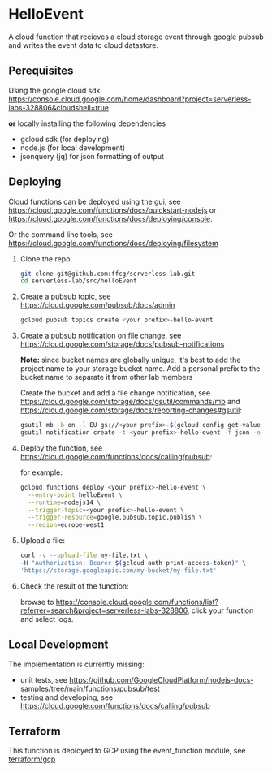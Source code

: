 # HelloEvent

A cloud function that recieves a cloud storage event through google pubsub and writes the event data to cloud datastore.

## Perequisites

Using the google cloud sdk <https://console.cloud.google.com/home/dashboard?project=serverless-labs-328806&cloudshell=true>

**or** locally installing the following dependencies

* gcloud sdk (for deploying)
* node.js (for local development)
* jsonquery (jq) for json formatting of output

## Deploying

Cloud functions can be deployed using the gui, see <https://cloud.google.com/functions/docs/quickstart-nodejs> or <https://cloud.google.com/functions/docs/deploying/console>.

Or the command line tools, see <https://cloud.google.com/functions/docs/deploying/filesystem>

1. Clone the repo:

    ```sh
    git clone git@github.com:ffcg/serverless-lab.git
    cd serverless-lab/src/helloEvent
    ```

1. Create a pubsub topic, see <https://cloud.google.com/pubsub/docs/admin>

    ```sh
    gcloud pubsub topics create <your prefix>-hello-event
    ```

1. Create a pubsub notification on file change, see <https://cloud.google.com/storage/docs/pubsub-notifications>

    **Note:** since bucket names are globally unique, it's best to add the project name to your storage bucket name. Add a personal prefix to the bucket name to separate it from other lab members

    Create the bucket and add a file change notification, see <https://cloud.google.com/storage/docs/gsutil/commands/mb> and <https://cloud.google.com/storage/docs/reporting-changes#gsutil>:

    ```sh
    gsutil mb -b on -l EU gs://<your prefix>-$(gcloud config get-value project)-upload-bucket
    gsutil notification create -t <your prefix>-hello-event -f json -e OBJECT_FINALIZE gs://<your prefix>-$(gcloud config get-value project)-upload-bucket
    ```

1. Deploy the function, see <https://cloud.google.com/functions/docs/calling/pubsub>:

    for example:

    ```sh
    gcloud functions deploy <your prefix>-hello-event \
      --entry-point helloEvent \
      --runtime=nodejs14 \
      --trigger-topic=<your prefix>-hello-event \
      --trigger-resource=google.pubsub.topic.publish \
      --region=europe-west1
    ```

1. Upload a file:

    ```sh
    curl -v --upload-file my-file.txt \
    -H "Authorization: Bearer $(gcloud auth print-access-token)" \ 
    'https://storage.googleapis.com/my-bucket/my-file.txt'
    ```

1. Check the result of the function:

    browse to <https://console.cloud.google.com/functions/list?referrer=search&project=serverless-labs-328806>, click your function and select logs.

## Local Development

The implementation is currently missing:
- unit tests, see <https://github.com/GoogleCloudPlatform/nodejs-docs-samples/tree/main/functions/pubsub/test>
- testing and developing, see <https://cloud.google.com/functions/docs/calling/pubsub>


## Terraform

This function is deployed to GCP using the event_function module, see [terraform/gcp](../../../terraform/gcp/README.md)